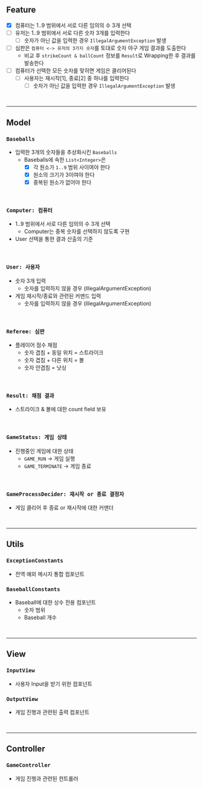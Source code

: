 ## Feature

- [X] 컴퓨터는 1..9 범위에서 서로 다른 임의의 수 3개 선택
- [ ] 유저는 1..9 범위에서 서로 다른 숫자 3개를 입력한다
    - [ ] 숫자가 아닌 값을 입력한 경우 `IllegalArgumentException` 발생
- [ ] 심판은 `컴퓨터 <-> 유저의 3가지 숫자`를 토대로 숫자 야구 게임 결과를 도출한다
    - 비교 후 `strikeCount & ballCount` 정보를 `Result`로 Wrapping한 후 결과를 발송한다
- [ ] 컴퓨터가 선택한 모든 숫자를 맞히면 게임은 클리어된다
    - [ ] 사용자는 재시작[1], 종료[2] 중 하나를 입력한다
        - [ ] 숫자가 아닌 값을 입력한 경우 `IllegalArgumentException` 발생

<br>
<hr>

## Model

### `Baseballs`

- 입력한 3개의 숫자들을 추상화시킨 `Baseballs`
    - Baseballs에 속한 `List<Integer>`은
        - [X] 각 원소가 `1..9` 범위 사이여야 한다
        - [X] 원소의 크기가 3이여야 한다
        - [X] 중복된 원소가 없어야 한다

<br>

### `Computer: 컴퓨터`

- 1..9 범위에서 서로 다른 임의의 수 3개 선택
    - Computer는 중복 숫자를 선택하지 않도록 구현
- User 선택을 통한 결과 산출의 기준

<br>

### `User: 사용자`

- 숫자 3개 입력
    - 숫자를 입력하지 않을 경우 (IllegalArgumentException)
- 게임 재시작/종료와 관련된 커맨드 입력
    - 숫자를 입력하지 않을 경우 (IllegalArgumentException)

<br>

### `Referee: 심판`

- 플레이어 점수 채점
    - 숫자 겹침 + 동일 위치 = 스트라이크
    - 숫자 겹침 + 다른 위치 = 볼
    - 숫자 안겹침 = 낫싱

<br>

### `Result: 채점 결과`

- 스트라이크 & 볼에 대한 count field 보유

<br>

### `GameStatus: 게임 상태`

- 진행중인 게임에 대한 상태
    - `GAME_RUN` -> 게임 실행
    - `GAME_TERMINATE` -> 게임 종료

<br>

### `GameProcessDecider: 재시작 or 종료 결정자`

- 게임 클리어 후 종료 or 재시작에 대한 커맨더

<br>
<hr>

## Utils

### `ExceptionConstants`

- 전역 예외 메시지 통합 컴포넌트

### `BaseballConstants`

- Baseball에 대한 상수 전용 컴포넌트
    - 숫자 범위
    - Baseball 개수

<br>
<hr>

## View

### `InputView`

- 사용자 Input을 받기 위한 컴포넌트

### `OutputView`

- 게임 진행과 관련된 출력 컴포넌트

<br>
<hr>

## Controller

### `GameController`

- 게임 진행과 관련된 컨트롤러
